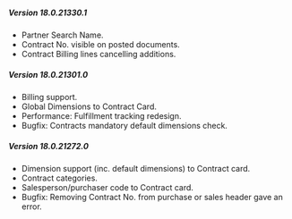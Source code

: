 ---
---
##### Version 18.0.21330.1
- Partner Search Name.
- Contract No. visible on posted documents.
- Contract Billing lines cancelling additions.

##### Version 18.0.21301.0
- Billing support.
- Global Dimensions to Contract Card.
- Performance: Fulfillment tracking redesign.
- Bugfix: Contracts mandatory default dimensions check.

##### Version 18.0.21272.0
- Dimension support (inc. default dimensions) to Contract card.
- Contract categories.
- Salesperson/purchaser code to Contract card.
- Bugfix: Removing Contract No. from purchase or sales header gave an error.
